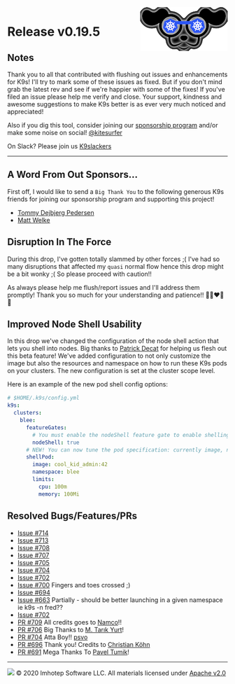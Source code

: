 <img src="https://raw.githubusercontent.com/derailed/k9s/master/assets/k9s_small.png" align="right" width="200" height="auto"/>

# Release v0.19.5

## Notes

Thank you to all that contributed with flushing out issues and enhancements for K9s! I'll try to mark some of these issues as fixed. But if you don't mind grab the latest rev and see if we're happier with some of the fixes! If you've filed an issue please help me verify and close. Your support, kindness and awesome suggestions to make K9s better is as ever very much noticed and appreciated!

Also if you dig this tool, consider joining our [sponsorship program](https://github.com/sponsors/derailed) and/or make some noise on social! [@kitesurfer](https://twitter.com/kitesurfer)

On Slack? Please join us [K9slackers](https://join.slack.com/t/k9sers/shared_invite/enQtOTA5MDEyNzI5MTU0LWQ1ZGI3MzliYzZhZWEyNzYxYzA3NjE0YTk1YmFmNzViZjIyNzhkZGI0MmJjYzhlNjdlMGJhYzE2ZGU1NjkyNTM)

---

## A Word From Out Sponsors...

First off, I would like to send a `Big Thank You` to the following generous K9s friends for joining our sponsorship program and supporting this project!

* [Tommy Dejbjerg Pedersen](https://github.com/tpedersen123)
* [Matt Welke](https://github.com/mattwelke)

## Disruption In The Force

During this drop, I've gotten totally slammed by other forces ;( I've had so many disruptions that affected my `quasi` normal flow hence this drop might be a bit wonky ;( So please proceed with caution!!

As always please help me flush/report issues and I'll address them promptly! Thank you so much for your understanding and patience!! 🙏👨‍❤️‍👨😍

## Improved Node Shell Usability

In this drop we've changed the configuration of the node shell action that lets you shell into nodes. Big thanks to [Patrick Decat](https://github.com/pdecat) for helping us flesh out this beta feature! We've added configuration to not only customize the image but also the resources and namespace on how to run these K9s pods on your clusters. The new configuration is set at the cluster scope level.

Here is an example of the new pod shell config options:

```yaml
# $HOME/.k9s/config.yml
k9s:
  clusters:
    blee:
      featureGates:
        # You must enable the nodeShell feature gate to enable shelling into nodes
        nodeShell: true
      # NEW! You can now tune the pod specification: currently image, namespace and resources
      shellPod:
        image: cool_kid_admin:42
        namespace: blee
        limits:
          cpu: 100m
          memory: 100Mi
```

## Resolved Bugs/Features/PRs

* [Issue #714](https://github.com/derailed/k9s/issues/714)
* [Issue #713](https://github.com/derailed/k9s/issues/713)
* [Issue #708](https://github.com/derailed/k9s/issues/708)
* [Issue #707](https://github.com/derailed/k9s/issues/707)
* [Issue #705](https://github.com/derailed/k9s/issues/705)
* [Issue #704](https://github.com/derailed/k9s/issues/704)
* [Issue #702](https://github.com/derailed/k9s/issues/702)
* [Issue #700](https://github.com/derailed/k9s/issues/700) Fingers and toes crossed ;)
* [Issue #694](https://github.com/derailed/k9s/issues/694)
* [Issue #663](https://github.com/derailed/k9s/issues/663) Partially - should be better launching in a given namespace ie k9s -n fred??
* [Issue #702](https://github.com/derailed/k9s/issues/702)
* [PR #709](https://github.com/derailed/k9s/pull/709) All credits goes to [Namco](https://github.com/namco1992)!!
* [PR #706](https://github.com/derailed/k9s/pull/706) Big Thanks to [M. Tarık Yurt](https://github.com/mtyurt)!
* [PR #704](https://github.com/derailed/k9s/pull/704) Atta Boy!! [psvo](https://github.com/psvo)
* [PR #696](https://github.com/derailed/k9s/pull/696) Thank you! Credits to [Christian Köhn](https://github.com/ckoehn)
* [PR #691](https://github.com/derailed/k9s/pull/691) Mega Thanks To [Pavel Tumik](https://github.com/sagor999)!

---

<img src="https://raw.githubusercontent.com/derailed/k9s/master/assets/imhotep_logo.png" width="32" height="auto"/> © 2020 Imhotep Software LLC. All materials licensed under [Apache v2.0](http://www.apache.org/licenses/LICENSE-2.0)
